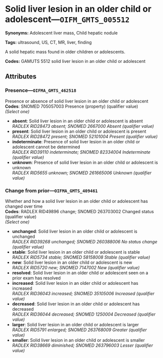 # Solid liver lesion in an older child or adolescent—`OIFM_GMTS_005512`

**Synonyms:** Adolescent liver mass, Child hepatic nodule

**Tags:** ultrasound, US, CT, MR, liver, finding

A solid hepatic mass found in older children or adolescents.

**Codes:** GAMUTS 5512 solid liver lesion in an older child or adolescent

## Attributes

### Presence—`OIFMA_GMTS_462518`

Presence or absence of solid liver lesion in an older child or adolescent  
**Codes**: SNOMED 705057003 Presence (property) (qualifier value)  
*(Select one)*

- **absent**: Solid liver lesion in an older child or adolescent is absent  
_RADLEX RID28473 absent; SNOMED 2667000 Absent (qualifier value)_
- **present**: Solid liver lesion in an older child or adolescent is present  
_RADLEX RID28472 present; SNOMED 52101004 Present (qualifier value)_
- **indeterminate**: Presence of solid liver lesion in an older child or adolescent cannot be determined  
_RADLEX RID39110 indeterminate; SNOMED 82334004 Indeterminate (qualifier value)_
- **unknown**: Presence of solid liver lesion in an older child or adolescent is unknown  
_RADLEX RID5655 unknown; SNOMED 261665006 Unknown (qualifier value)_

### Change from prior—`OIFMA_GMTS_409461`

Whether and how a solid liver lesion in an older child or adolescent has changed over time  
**Codes**: RADLEX RID49896 change; SNOMED 263703002 Changed status (qualifier value)  
*(Select one)*

- **unchanged**: Solid liver lesion in an older child or adolescent is unchanged  
_RADLEX RID39268 unchanged; SNOMED 260388006 No status change (qualifier value)_
- **stable**: Solid liver lesion in an older child or adolescent is stable  
_RADLEX RID5734 stable; SNOMED 58158008 Stable (qualifier value)_
- **new**: Solid liver lesion in an older child or adolescent is new  
_RADLEX RID5720 new; SNOMED 7147002 New (qualifier value)_
- **resolved**: Solid liver lesion in an older child or adolescent seen on a prior exam has resolved  
- **increased**: Solid liver lesion in an older child or adolescent has increased  
_RADLEX RID36043 increased; SNOMED 35105006 Increased (qualifier value)_
- **decreased**: Solid liver lesion in an older child or adolescent has decreased  
_RADLEX RID36044 decreased; SNOMED 1250004 Decreased (qualifier value)_
- **larger**: Solid liver lesion in an older child or adolescent is larger  
_RADLEX RID5791 enlarged; SNOMED 263768009 Greater (qualifier value)_
- **smaller**: Solid liver lesion in an older child or adolescent is smaller  
_RADLEX RID38669 diminished; SNOMED 263796003 Lesser (qualifier value)_